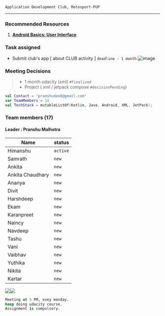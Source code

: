 ``Application Development Club, Motosport-PUP``





---

### Recommended Resources
1. **[Android Basics: User Interface](https://classroom.udacity.com/courses/ud834)** 

### Task assigned
> 
* Submit club's app [ about CLUB activity ] `deadline - 1 month`
![image](https://user-images.githubusercontent.com/18210415/112025474-360c6980-8b5b-11eb-804d-bcaa4f1d3a5b.png)

### Meeting Decisions 
> * 1 month udacity (xml) `#finalized`
> * Project ( xml / jetpack compose `#decisionPending`)

```kotlin
val Contact = "pranshudee8@gmail.com"
var TeamMembers = 14
val TechStack = mutableListOf(Kotlin, Java, Android, XML, JetPack);

``` 
### Team members (17)

#### Leader : Pranshu Malhotra

| Name            | status   |
| --------------- | -------- |
| Himanshu        | `active` |
| Samrath         | `new`    |
| Ankita          | `new`    |
| Ankita Chaudhary| `new`    |
| Ananya          | `new`    |
| Divit           | `new`    |
| Harshdeep       | `new`    |
| Ekam            | `new`    |
| Karanpreet      | `new`    |
| Naincy          | `new`    |
| Navdeep         | `new`    |
| Tashu           | `new`    |
| Vani            | `new`    |
| Vaibhav         | `new`    |
| Yuthika         | `new`    |
| Nikita          | `new`    |
| Kartar          | `new`    |



![](https://i.imgur.com/aYc1AfH.png)![](https://i.imgur.com/hhHTapp.png)

```SQL
Meeting at 9 PM, evey monday.
Keep doing udacity course.
Assignment is compulsory.
``` 
